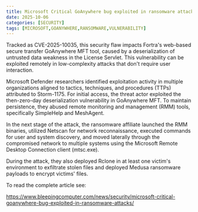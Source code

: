 ```yaml
---
title: Microsoft Critical GoAnywhere bug exploited in ransomware attacks
date: 2025-10-06
categories: [SECURITY]
tags: [MICROSOFT,GOANYWHERE,RANSOMWARE,VULNERABILITY]
---
```


Tracked as CVE-2025-10035, this security flaw impacts Fortra's web-based secure transfer GoAnywhere MFT tool, caused by a deserialization of untrusted data weakness in the License Servlet. This vulnerability can be exploited remotely in low-complexity attacks that don't require user interaction.

Microsoft Defender researchers identified exploitation activity in multiple organizations aligned to tactics, techniques, and procedures (TTPs) attributed to Storm-1175. For initial access, the threat actor exploited the then-zero-day deserialization vulnerability in GoAnywhere MFT. To maintain persistence, they abused remote monitoring and management (RMM) tools, specifically SimpleHelp and MeshAgent.

In the next stage of the attack, the ransomware affiliate launched the RMM binaries, utilized Netscan for network reconnaissance, executed commands for user and system discovery, and moved laterally through the compromised network to multiple systems using the Microsoft Remote Desktop Connection client (mtsc.exe).

During the attack, they also deployed Rclone in at least one victim's environment to exfiltrate stolen files and deployed Medusa ransomware payloads to encrypt victims' files.

To read the complete article see:

https://www.bleepingcomputer.com/news/security/microsoft-critical-goanywhere-bug-exploited-in-ransomware-attacks/